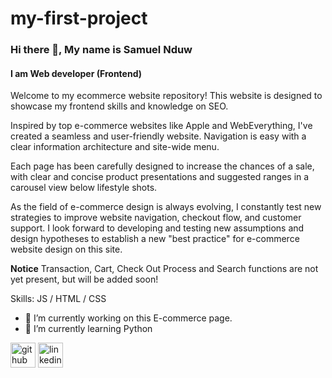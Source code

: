 # my-first-project

### Hi there 👋, My name is **Samuel Nduw**
#### I am Web developer (Frontend)
Welcome to my ecommerce website repository! This website is designed to showcase my frontend skills and knowledge on SEO. 



Inspired by top e-commerce websites like Apple and WebEverything, I've created a seamless and user-friendly website. Navigation is easy with a clear information architecture and site-wide menu.

Each page has been carefully designed to increase the chances of a sale, with clear and concise product presentations and suggested ranges in a carousel view below lifestyle shots.

As the field of e-commerce design is always evolving, I constantly test new strategies to improve website navigation, checkout flow, and customer support. I look forward to developing and testing new assumptions and design hypotheses to establish a new "best practice" for e-commerce website design on this site.

**Notice**
Transaction, Cart, Check Out Process and Search functions are not yet present, but will be added soon!

Skills: JS / HTML / CSS

- 🔭 I’m currently working on this E-commerce page. 
- 🌱 I’m currently learning Python 


[<img src='https://cdn.jsdelivr.net/npm/simple-icons@3.0.1/icons/github.svg' alt='github' height='40'>](https://github.com/SamuelNduw)  [<img src='https://cdn.jsdelivr.net/npm/simple-icons@3.0.1/icons/linkedin.svg' alt='linkedin' height='40'>](https://www.linkedin.com/in/SamuelNduw/)  


